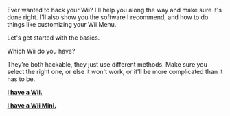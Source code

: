 Ever wanted to hack your Wii? I'll help you along the way and make sure it's done right. I'll also show you the software I recommend, and how to do things like customizing your Wii Menu.



Let's get started with the basics.


Which Wii do you have?


They're both hackable, they just use different methods. Make sure you select the right one, or else it won't work, or it'll be more complicated than it has to be.

**[I have a Wii.](https://connorisirish.github.io/wiihomebrew/wii)**

**[I have a Wii Mini.](https://connorisirish.github.io/wiihomebrew/wiimini)**
